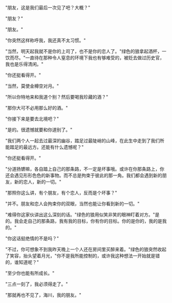 "朋友，这是我们最后一次见了吧？大概？"

"朋友？"

"朋友。"

"你突然这样称呼我，我还真不太习惯。"

"当然，明天起我就不是你的上司了，也不是你的恋人了。"绿色的狼拿起酒杯，一饮而尽。"一直待在那种令人窒息的环境下我也有够难受的，被贬去做过历史官，我也是乐得清闲。"

"你还挺看得开。"

"当然，莫使金樽空对月。"

"所以你特地来和我道个别？然后要喝我珍藏的酒？"

"那你大可不必用那么好的酒。"

"你接下来是要去北境吧？"

"是的。很遗憾就要和你道别了。"

"我们两个人一起去过最深的幽谷，踏足过最陡峭的山峰，在此生中走到了我们所能踏足的最远方。还能有什么遗憾呢？"

"你还挺看得开。"

"分道扬镳嘛，各自踏上自己的那条路，不一定是坏事哦。或许在你那条路上，你还会遇见形形色色的新事物。而不总是拘束于彼此的那一角。我们都会遇到新的朋友，新的恋人，新的一切。"

"那照你这么讲，有个朋友，有个恋人，反而是个坏事？"

"并不。朋友和恋人会拘束你的双眼，当然也能让你看到新的一切。"

"难得你这家伙讲出这么深刻的话。"绿色的狼用似笑非笑的眼神盯着对方。"是的。我会走自己的那条路，我有我的目标，你有你的目标。你的是你的，我的是我的。"

"你这话挺绝情的不是吗？"

"不过，你可想象不到我昨天晚上一个人还在房间里买醉来着。"绿色的狼突然收起了笑容，抬头望着月光，"你不是我所能控制的，或许我这种想法一开始就是错的，谁知道呢？"

"至少你也能有所成长。"

"三点一刻了，我必须得走了。"

"那就再也不见了，海川，我的朋友。"


